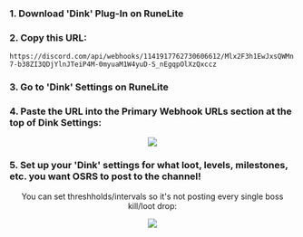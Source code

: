 
### 1. Download 'Dink' Plug-In on RuneLite

### 2. Copy this URL:

`https://discord.com/api/webhooks/1141917762730606612/Mlx2F3h1EwJxsQWMn7-b38ZI3QDjYlnJTeiP4M-0myuaM1W4yuD-S_nEgqpOlXzQxccz`
   
### 3. Go to 'Dink' Settings on RuneLite

### 4. Paste the URL into the Primary Webhook URLs section at the top of Dink Settings:

<p align="center">
  <img src="https://i.imgur.com/5NqKuuO.png">
</p>

### 5. Set up your 'Dink' settings for what loot, levels, milestones, etc. you want OSRS to post to the channel!

<p align="center">
  You can set threshholds/intervals so it's not posting every single boss kill/loot drop:
</p>

<p align="center">
  <img src="https://i.imgur.com/3kWbGSh.png">
</p>
